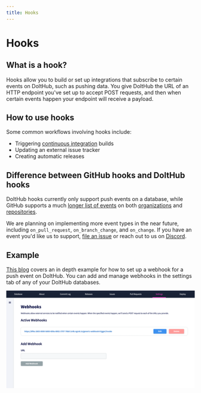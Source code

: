 ```yaml
---
title: Hooks
---
```


# Hooks

## What is a hook?

Hooks allow you to build or set up integrations that subscribe to certain events on
DoltHub, such as pushing data. You give DoltHub the URL of an HTTP endpoint you've set up
to accept POST requests, and then when certain events happen your endpoint will receive a
payload.

## How to use hooks

Some common workflows involving hooks include:

- Triggering [continuous integration](https://en.wikipedia.org/wiki/Continuous_integration) builds
- Updating an external issue tracker
- Creating automatic releases

## Difference between GitHub hooks and DoltHub hooks

DoltHub hooks currently only support push events on a database, while GitHub supports a
much [longer list of
events](https://docs.github.com/en/developers/webhooks-and-events/webhooks/webhook-events-and-payloads)
on both [organizations](https://docs.github.com/en/rest/orgs/webhooks) and
[repositories](https://docs.github.com/en/rest/repos#webhooks).

We are planning on implementing more event types in the near future, including `on_pull_request`, `on_branch_change`, and `on_change`. If you have an event you'd like us to support, [file an issue](https://github.com/dolthub/dolthub-issues/issues/new?assignees=tbantle22&labels=enhancement&template=feature_request.md&title=) or reach out to us on [Discord](https://discord.com/invite/RFwfYpu).

## Example

[This blog](https://www.dolthub.com/blog/2020-04-08-data-ci-with-dolthub-webhooks/) covers
an in depth example for how to set up a webhook for a push event on DoltHub. You can add
and manage webhooks in the settings tab of any of your DoltHub databases.

![Webhooks page](../../.gitbook/assets/dolthub-webhooks.png)
